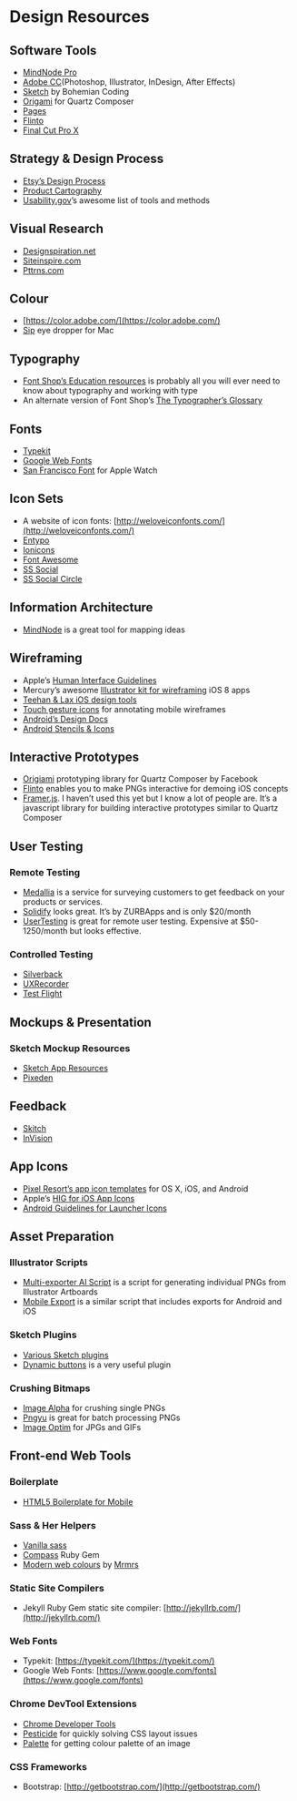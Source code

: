 # Design Resources

## Software Tools

- [MindNode Pro](http://mindnode.com/)
- [Adobe CC](https://www.adobe.com/creativecloud.html)(Photoshop, Illustrator, InDesign, After Effects)
- [Sketch](http://bohemiancoding.com/sketch/) by Bohemian Coding
- [Origami](https://facebook.github.io/origami/) for Quartz Composer
- [Pages](https://www.apple.com/ca/mac/pages/)
- [Flinto](https://www.flinto.com/)
- [Final Cut Pro X](https://www.apple.com/ca/final-cut-pro/)

## Strategy & Design Process

- [Etsy’s Design Process](http://thebadprince.svbtle.com/design-process)
- [Product Cartography](http://www.uxbooth.com/articles/designing-digital-strategies-part-1-cartography/)
- [Usability.gov](http://www.usability.gov/how-to-and-tools/index.html)’s awesome list of tools and methods

## Visual Research

- [Designspiration.net](http://designspiration.net/)
- [Siteinspire.com](http://www.siteinspire.com/)
- [Pttrns.com](http://www.pttrns.com/)

## Colour

- [https://color.adobe.com/](https://color.adobe.com/)
- [Sip](https://itunes.apple.com/ca/app/sip/id507257563?mt=12) eye dropper for Mac

## Typography

- [Font Shop’s Education resources](http://classic.fontshop.com/education/) is probably all you will ever need to know about typography and working with type
- An alternate version of Font Shop’s [The Typographer’s Glossary](https://playtype.com/about/typefaces/glossary)

## Fonts

- [Typekit](https://typekit.com/)
- [Google Web Fonts](https://www.google.com/fonts)
- [San Francisco Font](https://github.com/wellsriley/YosemiteSanFranciscoFont) for Apple Watch

## Icon Sets

- A website of icon fonts:
[http://weloveiconfonts.com/](http://weloveiconfonts.com/)
- [Entypo](http://www.entypo.com/)
- [Ionicons](http://ionicons.com/)
- [Font Awesome](http://fontawesome.io/)
- [SS Social](https://symbolset.com/icons/social-regular)
- [SS Social Circle](https://symbolset.com/icons/social-circle)

## Information Architecture

- [MindNode](http://mindnode.com/) is a great tool for mapping ideas

## Wireframing

- Apple’s [Human Interface Guidelines](https://developer.apple.com/library/ios/documentation/UserExperience/Conceptual/MobileHIG/index.html)
- Mercury’s awesome [Illustrator kit for wireframing](http://mercury.io/blog/ios-8-illustrator-vector-ui-kit-update) iOS 8 apps
- [Teehan & Lax iOS design tools](http://www.teehanlax.com/tools/)
- [Touch gesture icons](http://www.mobiletuxedo.com/touch-gesture-icons/) for annotating mobile wireframes
- [Android’s Design Docs](https://developer.android.com/design/index.html)
- [Android Stencils & Icons](https://developer.android.com/design/downloads/index.html)

## Interactive Prototypes

- [Origiami](https://facebook.github.io/origami/) prototyping library for Quartz Composer by Facebook
- [Flinto](https://www.flinto.com/) enables you to make PNGs interactive for demoing iOS concepts
- [Framer.js](http://framerjs.com/). I haven’t used this yet but I know a lot of people are. It’s a javascript library for building interactive prototypes similar to Quartz Composer

## User Testing

### Remote Testing

- [Medallia](http://www.medallia.com/) is a service for surveying customers to get feedback on your products or services.
- [Solidify](http://www.solidifyapp.com/) looks great. It’s by ZURBApps and is only $20/month
- [UserTesting](http://www.usertesting.com/) is great for remote user testing. Expensive at $50-1250/month but looks effective.

### Controlled Testing

- [Silverback](http://silverbackapp.com/)
- [UXRecorder](http://www.uxrecorder.com/)
- [Test Flight](T e s t F l i g h t )

## Mockups & Presentation

### Sketch Mockup Resources

- [Sketch App Resources](http://www.sketchappsources.com/category/device.html)
- [Pixeden](http://www.pixeden.com/psd-mock-up-templates)

## Feedback

- [Skitch](https://evernote.com/skitch/)
- [InVision](http://www.invisionapp.com/)

## App Icons

- [Pixel Resort’s app icon templates](http://appicontemplate.com/) for OS X, iOS, and Android
- Apple’s [HIG for iOS App Icons](https://developer.apple.com/library/ios/documentation/UserExperience/Conceptual/MobileHIG/AppIcons.html)
- [Android Guidelines for Launcher Icons](https://developer.android.com/design/style/iconography.html#launcher)

## Asset Preparation

### Illustrator Scripts

- [Multi-exporter AI Script](http://www.ericson.net/content/2012/02/multiexporter-multiple-resolutions/) is a script for generating individual PNGs from Illustrator Artboards
- [Mobile Export](https://github.com/austynmahoney/mobile-export-scripts-illustrator) is a similar script that includes exports for Android and iOS

### Sketch Plugins

- [Various Sketch plugins](https://github.com/sketchplugins/plugin-directory)
- [Dynamic buttons](https://github.com/ddwht/sketch-dynamic-button) is a very useful plugin

### Crushing Bitmaps

- [Image Alpha](http://pngmini.com/) for crushing single PNGs
- [Pngyu](http://nukesaq88.github.io/Pngyu/) is great for batch processing PNGs
- [Image Optim](https://imageoptim.com/) for JPGs and GIFs

## Front-end Web Tools

### Boilerplate

- [HTML5 Boilerplate for Mobile](https://github.com/h5bp/mobile-boilerplate)

### Sass & Her Helpers
- [Vanilla sass](http://sass-lang.com/)
- [Compass](http://compass-style.org/) Ruby Gem
- [Modern web colours](http://clrs.cc/) by [Mrmrs](http://mrmrs.cc/)

### Static Site Compilers

- Jekyll Ruby Gem static site compiler: [http://jekyllrb.com/](http://jekyllrb.com/)

### Web Fonts
- Typekit: [https://typekit.com/](https://typekit.com/)
- Google Web Fonts: [https://www.google.com/fonts](https://www.google.com/fonts)

### Chrome DevTool Extensions

- [Chrome Developer Tools](https://developer.chrome.com/devtools)
- [Pesticide](http://pesticide.io/) for quickly solving CSS layout issues
- [Palette](http://pesticide.io/) for getting colour palette of an image

### CSS Frameworks
- Bootstrap: [http://getbootstrap.com/](http://getbootstrap.com/)
